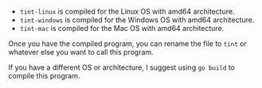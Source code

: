 * `tint-linux` is compiled for the Linux OS with amd64 architecture.
* `tint-windows` is compiled for the Windows OS with amd64 architecture.
* `tint-mac` is compiled for the Mac OS with amd64 architecture.

Once you have the compiled program, you can rename the file to `tint` or whatever else you want to call this program.

If you have a different OS or architecture, I suggest using `go build` to compile this program.
